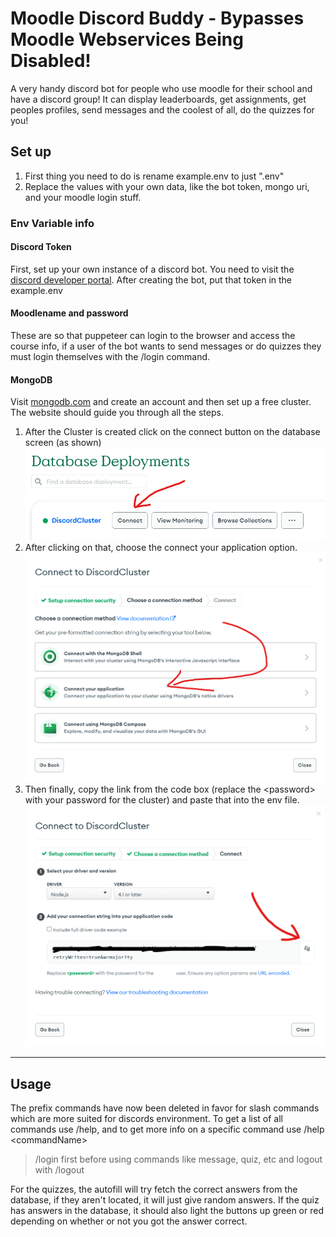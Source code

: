 # Moodle Discord Buddy - Bypasses Moodle Webservices Being Disabled!
A very handy discord bot for people who use moodle for their school and have a discord group! It can display leaderboards, get assignments, get peoples profiles, send messages and the coolest of all, do the quizzes for you!
## Set up
1. First thing you need to do is rename example.env to just ".env"
2. Replace the values with your own data, like the bot token, mongo uri, and your moodle login stuff.

### Env Variable info
#### Discord Token   
First, set up your own instance of a discord bot. You need to visit the [discord developer portal](https://discord.com/developers/applications). After creating the bot, put that token in the example.env
#### Moodlename and password
These are so that puppeteer can login to the browser and access the course info, if a user of the bot wants to send messages or do quizzes they must login themselves with the /login command.
#### MongoDB

Visit [mongodb.com](https://www.mongodb.com/) and create an account and then set up a free cluster. The website should guide you through all the steps. 
1. After the Cluster is created click on the connect button on the database screen (as shown)
![connectButton](resources/connectButton.png)
2. After clicking on that, choose the connect your application option.
![connectMethod](resources/connectionMethod.png)
3. Then finally, copy the link from the code box (replace the \<password> with your password for the cluster) and paste that into the env file.
![connectUri](resources/connectionUri.png)
<!-- >You may need to change other variables as well -->
---
## Usage
The prefix commands have now been deleted in favor for slash commands which are more suited for discords environment. To get a list of all commands use /help, and to get more info on a specific command use /help \<commandName>

>/login first before using commands like message, quiz, etc and logout with /logout

For the quizzes, the autofill will try fetch the correct answers from the database, if they aren't located, it will just give random answers. If the quiz has answers in the database, it should also light the buttons up green or red depending on whether or not you got the answer correct.

